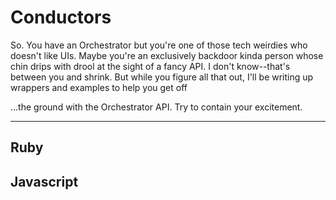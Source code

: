 # Conductors
So. You have an Orchestrator but you're one of those tech weirdies who doesn't like UIs. Maybe you're an exclusively backdoor kinda person whose chin drips with drool at the sight of a fancy API. I don't know--that's between you and shrink. But while you figure all that out, I'll be writing up wrappers and examples to help you get off

...the ground with the Orchestrator API. Try to contain your excitement.
***

## Ruby

## Javascript

